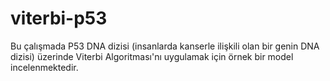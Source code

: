 # viterbi-p53
Bu çalışmada P53 DNA dizisi (insanlarda kanserle ilişkili olan bir genin DNA dizisi) üzerinde Viterbi Algoritması'nı uygulamak için örnek bir model incelenmektedir.
